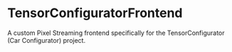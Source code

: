 # TensorConfiguratorFrontend
A custom Pixel Streaming frontend specifically for the TensorConfigurator (Car Configurator) project.
